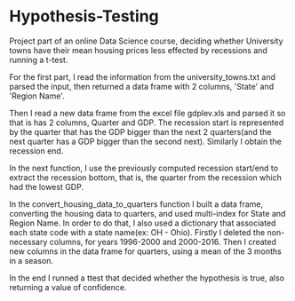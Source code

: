 # Hypothesis-Testing
Project part of an online Data Science course, deciding whether University towns have their mean housing prices less effected by recessions and running a t-test.

For the first part, I read the information from the university_towns.txt and parsed
the input, then returned a data frame with 2 columns, 'State' and 'Region Name'.

Then I read a new data frame from the excel file gdplev.xls and parsed it so that is
has 2 columns, Quarter and GDP. The recession start is represented by the quarter
that has the GDP bigger than the next 2 quarters(and the next quarter has a GDP bigger than the second next). Similarly I obtain the recession end.

In the next function, I use the previously computed recession start/end to extract the
recession bottom, that is, the quarter from the recession which had the lowest GDP.

In the convert_housing_data_to_quarters function I built a data frame, converting the
housing data to quarters, and used multi-index for State and Region Name. In order
to do that, I also used a dictionary that associated each state code with a state
name(ex: OH - Ohio). Firstly I deleted the non-necessary columns, for years 1996-2000
and 2000-2016.
Then I created new columns in the data frame for quarters, using a mean of the 3 months
in a season.

In the end I runned a ttest that decided whether the hypothesis is true, also
returning a value of confidence.
